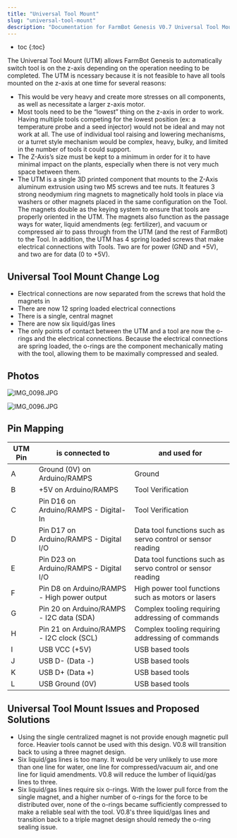 ```yaml
---
title: "Universal Tool Mount"
slug: "universal-tool-mount"
description: "Documentation for FarmBot Genesis V0.7 Universal Tool Mount"
---
```


* toc
{:toc}

The Universal Tool Mount (UTM) allows FarmBot Genesis to automatically switch tool is on the z-axis depending on the operation needing to be completed. The UTM is ncessary because it is not feasible to have all tools mounted on the z-axis at one time for several reasons:

  * This would be very heavy and create more stresses on all components, as well as necessitate a larger z-axis motor.
  * Most tools need to be the “lowest” thing on the z-axis in order to work. Having multiple tools competing for the lowest position (ex: a temperature probe and a seed injector) would not be ideal and may not work at all. The use of individual tool raising and lowering mechanisms, or a turret style mechanism would be complex, heavy, bulky, and limited in the number of tools it could support.
  * The Z-Axis’s size must be kept to a minimum in order for it to have minimal impact on the plants, especially when there is not very much space between them.
  * The UTM is a single 3D printed component that mounts to the Z-Axis aluminum extrusion using two M5 screws and tee nuts. It features 3 strong neodymium ring magnets to magnetically hold tools in place via washers or other magnets placed in the same configuration on the Tool. The magnets double as the keying system to ensure that tools are properly oriented in the UTM. The magnets also function as the passage ways for water, liquid amendments (eg: fertilizer), and vacuum or compressed air to pass through from the UTM (and the rest of FarmBot) to the Tool. In addition, the UTM has 4 spring loaded screws that make electrical connections with Tools. Two are for power (GND and +5V), and two are for data (0 to +5V).

## Universal Tool Mount Change Log
  * Electrical connections are now separated from the screws that hold the magnets in
  * There are now 12 spring loaded electrical connections
  * There is a single, central magnet
  * There are now six liquid/gas lines
  * The only points of contact between the UTM and a tool are now the o-rings and the electrical connections. Because the electrical connections are spring loaded, the o-rings are the component mechanically mating with the tool, allowing them to be maximally compressed and sealed.

## Photos

![IMG_0098.JPG](_images/IMG_0098.JPG)



![IMG_0096.JPG](_images/IMG_0096.JPG)

## Pin Mapping

|UTM Pin                       |is connected to               |and used for                  |
|------------------------------|------------------------------|------------------------------|
|A                             |Ground (0V) on Arduino/RAMPS  |Ground
|B                             |+5V on Arduino/RAMPS          |Tool Verification
|C                             |Pin D16 on Arduino/RAMPS - Digital-In|Tool Verification
|D                             |Pin D17 on Arduino/RAMPS - Digital I/O|Data tool functions such as servo control or sensor reading
|E                             |Pin D23 on Arduino/RAMPS - Digital I/O|Data tool functions such as servo control or sensor reading
|F                             |Pin D8 on Arduino/RAMPS - High power output|High power tool functions such as motors or lasers
|G                             |Pin 20 on Arduino/RAMPS - I2C data (SDA)|Complex tooling requiring addressing of commands
|H                             |Pin 21 on Arduino/RAMPS - I2C clock (SCL)|Complex tooling requiring addressing of commands
|I                             |USB VCC (+5V)                 |USB based tools
|J                             |USB D- (Data -)               |USB based tools
|K                             |USB D+ (Data +)               |USB based tools
|L                             |USB Ground (0V)               |USB based tools


## Universal Tool Mount Issues and Proposed Solutions
  * Using the single centralized magnet is not provide enough magnetic pull force. Heavier tools cannot be used with this design. V0.8 will transition back to using a three magnet design.
  * Six liquid/gas lines is too many. It would be very unlikely to use more than one line for water, one line for compressed/vacuum air, and one line for liquid amendments. V0.8 will reduce the lumber of liquid/gas lines to three.
  * Six liquid/gas lines require six o-rings. With the lower pull force from the single magnet, and a higher number of o-rings for the force to be distributed over, none of the o-rings became sufficiently compressed to make a reliable seal with the tool. V0.8's three liquid/gas lines and transition back to a triple magnet design should remedy the o-ring sealing issue.
